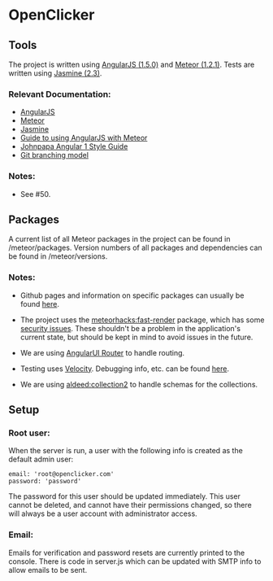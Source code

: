 # OpenClicker

## Tools

  The project is written using [AngularJS (1.5.0)](https://angularjs.org/) and [Meteor (1.2.1)](https://www.meteor.com/).  Tests are written using [Jasmine (2.3)](http://jasmine.github.io/2.3/introduction.html).

### Relevant Documentation:

  * [AngularJS](https://code.angularjs.org/1.5.0/docs/api)
  * [Meteor](http://docs.meteor.com/#/full/)
  * [Jasmine](http://jasmine.github.io/2.3/introduction.html)
  * [Guide to using AngularJS with Meteor](http://www.angular-meteor.com/)
  * [Johnpapa Angular 1 Style Guide](https://github.com/johnpapa/angular-styleguide/blob/master/a1/README.md)
  * [Git branching model](http://nvie.com/posts/a-successful-git-branching-model/)
  
### Notes:

  * See #50.

## Packages

  A current list of all Meteor packages in the project can be found in /meteor/packages.  Version numbers of all packages and dependencies can be found in /meteor/versions.
  
### Notes:

  * Github pages and information on specific packages can usually be found [here](https://atmospherejs.com/).

  * The project uses the [meteorhacks:fast-render](https://github.com/kadirahq/fast-render) package, which has some [security issues](https://github.com/kadirahq/fast-render#security).  These shouldn't be a problem in the application's current state, but should be kept in mind to avoid issues in the future.
  
  * We are using [AngularUI Router](https://github.com/angular-ui/ui-router) to handle routing.
  
  * Testing uses [Velocity](https://github.com/xolvio/meteor-jasmine).  Debugging info, etc. can be found [here](https://meteor-testing.readme.io/docs/getting-started).
  
  * We are using [aldeed:collection2](https://github.com/aldeed/meteor-collection2) to handle schemas for the collections.
    
## Setup

### Root user:

  When the server is run, a user with the following info is created as the default admin user:
  
    email: 'root@openclicker.com'
    password: 'password'
    
  The password for this user should be updated immediately.  This user cannot be deleted, and cannot have their permissions changed, so there will always be a user account with administrator access.
  
### Email:

  Emails for verification and password resets are currently printed to the console.  There is code in server.js which can be updated with SMTP info to allow emails to be sent.
